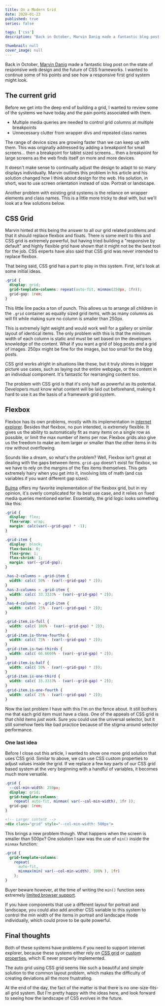 ```yaml
---
title: On a Modern Grid
date: 2020-01-23
published: true
series: false

tags: ['css']
description: "Back in October, Marvin Danig made a fantastic blog post on the state of responsive web design and the future of CSS frameworks. I wanted to continue some of his points and see how a responsive first grid system might look."

thumbnail: null
cover_image: null
---
```


Back in October, [Marvin Danig](https://dev.to/marvindanig/toucaan-rethinking-css-frameworks-394p) made a fantastic blog post on the state of responsive web design and the future of CSS frameworks. I wanted to continue some of his points and see how a responsive first grid system might look.

## The current grid

Before we get into the deep end of building a grid, I wanted to review some of the systems we have today and the pain points associated with them.

- Multiple media queries are needed to control grid columns at multiple breakpoints
- Unnecessary clutter from wrapper divs and repeated class names

The range of device sizes are growing faster than we can keep up with them. This was originally addressed by adding a breakpoint for small screens... then a breakpoint for tablet sized screens... then a breakpoint for large screens as the web finds itself on more and more devices.

It doesn't make sense to continually adjust the design to adapt to so many displays individually. Marvin outlines this problem in his article and his solution changed how I think about design for the web. His solution, in short, was to use screen orientation instead of size. Portrait or landscape.

Another problem with existing grid systems is the reliance on wrapper elements and class names. This is a little more tricky to deal with, but we'll look at a few solutions below.

## CSS Grid

Marvin hinted at this being the answer to all our grid related problems and that it should replace flexbox and floats. There is some merit to this and CSS grid is extremely powerful, but having tried building a "responsive by default" and highly flexible grid have shown that it might not be the best tool for the job. CSS experts have also said that CSS grid was never intended to replace flexbox.

That being said, CSS grid has a part to play in this system. First, let's look at some initial ideas.

```css
.grid {
  display: grid;
  grid-template-columns: repeat(auto-fit, minmax(250px, 1fr));
  grid-gap: 1rem;
}
```

This little line packs a ton of punch. This allows us to arrange all children in the `.grid` container as equally sized grid items, with as many columns as will fit while making sure no column is smaller than 250px.

This is extremely light weight and would work well for a gallery or similar layout of identical items. The only problem with this is that the minimum width of each column is static and must be set based on the developers knowledge of the content. What if you want a grid of blog posts *and* a grid of images. 250px might be fine for the images, but too small for the blog posts.

CSS grid works alright in situations like these, but it truly shines in bigger picture use cases, such as laying out the entire webpage, or the content in an individual component. It's fantastic for rearranging content too.

The problem with CSS grid is that it's only half as powerful as its potential. Developers must know what content will be laid out beforehand, making it hard to use it as the basis of a framework grid system.

## Flexbox

Flexbox has its own problems, mostly with its implementation in [internet explorer](https://github.com/philipwalton/flexbugs). Besides that flexbox, no pun intended, is extremely flexible. It gives us the ability to automatically fit as many items on a single row as possible, or limit the max number of items per row. Flexbox grids also give us the freedom to make an item larger or smaller than the other items in its row without overflowing.

Sounds like a dream, so what's the problem? Well, Flexbox isn't great at dealing with the gaps between items. `grid-gap` doesn't exist for flexbox, so we have to rely on the margins of the flex items themselves. This gets extremely hairy when you get into it, involving lots of math (and css variables if you want different gap sizes).

[Bulma](https://bulma.io/) offers my favorite implementation of the flexbox grid, but in my opinion, it's overly complicated for its best use case, and it relies on fixed media queries mentioned earlier. Essentially, the grid logic looks something like this:

```css
.grid {
  display: flex;
  flex-wrap: wrap;
  margin: calc(var(--grid-gap) * -1);
}

.grid-item {
  display: block;
  flex-basis: 0;
  flex-grow: 1;
  flex-shrink: 1;
  margin: var(--grid-gap);
}

.has-2-columns > .grid-item {
  width: calc( 50% - (var(--grid-gap) * 2));
}
.has-3-columns > .grid-item {
  width: calc( 33.3333% - (var(--grid-gap) * 2));
}
.has-4-columns > .grid-item {
  width: calc( 25% - (var(--grid-gap) * 2));
}

.grid-item.is-full {
  width: calc( 100% - (var(--grid-gap) * 2));
}
.grid-item.is-three-fourths {
  width: calc( 75% - (var(--grid-gap) * 2));
}
.grid-item.is-two-thirds {
  width: calc( 66.6666% - (var(--grid-gap) * 2));
}
.grid-item.is-half {
  width: calc( 50% - (var(--grid-gap) * 2));
}
.grid-item.is-one-third {
  width: calc( 33.3333% - (var(--grid-gap) * 2));
}
.grid-item.is-one-fourth {
  width: calc( 25% - (var(--grid-gap) * 2));
}
```

Now the last problem I have with this I'm on the fence about. It still bothers me that each grid item must have a class. One of the appeals of CSS grid is that child items *just work*. Sure you could use the universal selector, but it still somehow feels like bad practice because of the stigma around selector performance.

### One last idea

Before I close out this article, I wanted to show one more grid solution that uses CSS grid. Similar to above, we can use CSS custom properties to adjust values inside the grid. If we replace a few key parts of our CSS grid based system at the very beginning with a handful of variables, it becomes much more versatile.

```css
.grid {
  --col-min-width: 250px;
  display: grid;
  grid-template-columns:
    repeat( auto-fit, minmax( var(--col-min-width), 1fr ));
  grid-gap: 1rem;
}
```

```html
<!-- Larger content -->
<div class="grid" style="--col-min-width: 500px">
```

This brings a new problem though. What happens when the screen is smaller than 500px? One solution I saw was the use of `min()` inside the `minmax` function:

```css
.grid {
  grid-template-columns:
    repeat(
      auto-fit,
      minmax(min( var(--col-min-width), 100% ), 1fr)
    );
}
```

Buyer beware however, at the time of writing the `min()` function sees extremely [limited browser support](https://caniuse.com/#feat=mdn-css_types_min).

If you have components that use a different layout for portrait and landscape, you could also add another CSS variable to this system to control the min width of the items in portrait and landscape mode individually, which could prove to be quite powerful.

## Final thoughts

Both of these systems have problems if you need to support internet explorer, because these systems either rely on [CSS grid](https://caniuse.com/#feat=css-grid) or [custom properties](https://caniuse.com/#feat=css-variables), which IE never properly implemented.

The auto grid using CSS grid seems like such a beautiful and simple solution to the common layout problem, which makes the difficulty of creating deviations all the more frustrating.

At the end of the day, the fact of the matter is that there is no one-size-fits-all grid system. But I'm pretty happy with the ideas here, and look forward to seeing how the landscape of CSS evolves in the future.

